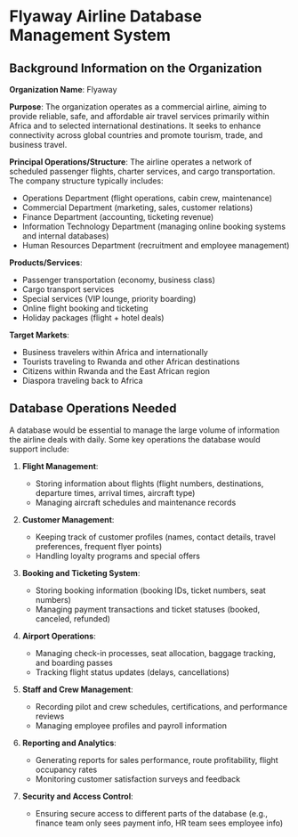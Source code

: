 # Flyaway Airline Database Management System

## Background Information on the Organization

**Organization Name**: Flyaway

**Purpose**:
The organization operates as a commercial airline, aiming to provide reliable, safe, and affordable air travel services primarily within Africa and to selected international destinations. It seeks to enhance connectivity across global countries and promote tourism, trade, and business travel.

**Principal Operations/Structure**:
The airline operates a network of scheduled passenger flights, charter services, and cargo transportation. The company structure typically includes:

- Operations Department (flight operations, cabin crew, maintenance)
- Commercial Department (marketing, sales, customer relations)
- Finance Department (accounting, ticketing revenue)
- Information Technology Department (managing online booking systems and internal databases)
- Human Resources Department (recruitment and employee management)

**Products/Services**:
- Passenger transportation (economy, business class)
- Cargo transport services
- Special services (VIP lounge, priority boarding)
- Online flight booking and ticketing
- Holiday packages (flight + hotel deals)

**Target Markets**:
- Business travelers within Africa and internationally
- Tourists traveling to Rwanda and other African destinations
- Citizens within Rwanda and the East African region
- Diaspora traveling back to Africa

## Database Operations Needed

A database would be essential to manage the large volume of information the airline deals with daily. Some key operations the database would support include:

1. **Flight Management**:
   - Storing information about flights (flight numbers, destinations, departure times, arrival times, aircraft type)
   - Managing aircraft schedules and maintenance records

2. **Customer Management**:
   - Keeping track of customer profiles (names, contact details, travel preferences, frequent flyer points)
   - Handling loyalty programs and special offers

3. **Booking and Ticketing System**:
   - Storing booking information (booking IDs, ticket numbers, seat numbers)
   - Managing payment transactions and ticket statuses (booked, canceled, refunded)

4. **Airport Operations**:
   - Managing check-in processes, seat allocation, baggage tracking, and boarding passes
   - Tracking flight status updates (delays, cancellations)

5. **Staff and Crew Management**:
   - Recording pilot and crew schedules, certifications, and performance reviews
   - Managing employee profiles and payroll information

6. **Reporting and Analytics**:
   - Generating reports for sales performance, route profitability, flight occupancy rates
   - Monitoring customer satisfaction surveys and feedback

7. **Security and Access Control**:
   - Ensuring secure access to different parts of the database (e.g., finance team only sees payment info, HR team sees employee info)
